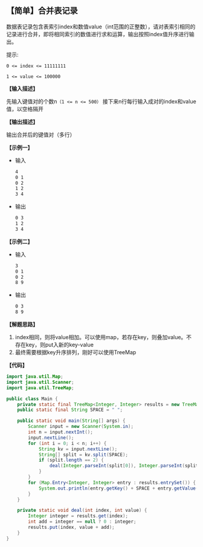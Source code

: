 
## 【简单】合并表记录

数据表记录包含表索引index和数值value（int范围的正整数），请对表索引相同的记录进行合并，即将相同索引的数值进行求和运算，输出按照index值升序进行输出。

提示:

`0 <= index <= 11111111`

`1 <= value <= 100000`

**【输入描述】**

先输入键值对的个数n`（1 <= n <= 500）`
接下来n行每行输入成对的index和value值，以空格隔开

**【输出描述】**

输出合并后的键值对（多行）

**【示例一】**

- 输入

  ```bash
  4
  0 1
  0 2
  1 2
  3 4
  ```
  
- 输出

  ```bash
  0 3
  1 2
  3 4
  ```

**【示例二】**

- 输入

  ```bash
  3
  0 1
  0 2
  8 9
  ```
  
- 输出

  ```bash
  0 3
  8 9
  ```

**【解题思路】**

1. index相同，则将value相加。可以使用map，若存在key，则叠加value。不存在key，则put入新的key-value
2. 最终需要根据key升序排列，刚好可以使用TreeMap

**【代码】**

```java
import java.util.Map;
import java.util.Scanner;
import java.util.TreeMap;

public class Main {
    private static final TreeMap<Integer, Integer> results = new TreeMap<>();
    public static final String SPACE = " ";

    public static void main(String[] args) {
        Scanner input = new Scanner(System.in);
        int n = input.nextInt();
        input.nextLine();
        for (int i = 0; i < n; i++) {
            String kv = input.nextLine();
            String[] split = kv.split(SPACE);
            if (split.length == 2) {
                deal(Integer.parseInt(split[0]), Integer.parseInt(split[1]));
            }
        }
        for (Map.Entry<Integer, Integer> entry : results.entrySet()) {
            System.out.println(entry.getKey() + SPACE + entry.getValue());
        }
    }

    private static void deal(int index, int value) {
        Integer integer = results.get(index);
        int add = integer == null ? 0 : integer;
        results.put(index, value + add);
    }
}
```